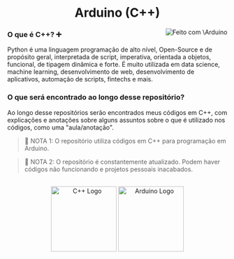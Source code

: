 <h1 align="center"> Arduino (C++) </h1>

<img align="right" alt="Feito com \Arduino" src="https://img.shields.io/badge/Feito_com-Arduino-00878f?style=for-the-badge&logo=Arduino"/>

<h3> O que é C++? ➕ </h3> 
<p> Python é uma linguagem programação de alto nível, Open-Source e de propósito geral, interpretada de script, imperativa, orientada a objetos, funcional, de tipagem dinâmica e forte. É muito utilizada em data science, machine learning, desenvolvimento de web, desenvolvimento de aplicativos, automação de scripts, fintechs e mais. </p>

<h3> O que será encontrado ao longo desse repositório? </h3>
<p> Ao longo desse repositórios serão encontrados meus códigos em C++, com explicações e anotações sobre alguns assuntos sobre o que é utilizado nos códigos, como uma "aula/anotação". </p>

>🛑 NOTA 1: O repositório utiliza códigos em C++ para programação em Arduino.

>🛑 NOTA 2: O repositório é constantemente atualizado. Podem haver códigos não funcionando e projetos pessoais inacabados.

<br>

<div align="center">

<img height="150em" alt="C++ Logo" src="https://upload.wikimedia.org/wikipedia/commons/thumb/1/18/ISO_C%2B%2B_Logo.svg/1822px-ISO_C%2B%2B_Logo.svg.png"/>

<img height="150em" alt="Arduino Logo" src="https://logodownload.org/wp-content/uploads/2019/03/arduino-logo.png"/>
</div>
